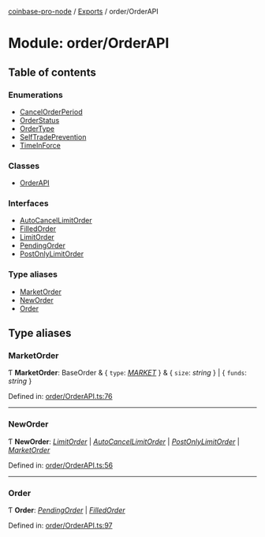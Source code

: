 [coinbase-pro-node](../README.md) / [Exports](../modules.md) / order/OrderAPI

# Module: order/OrderAPI

## Table of contents

### Enumerations

- [CancelOrderPeriod](../enums/order/orderapi.cancelorderperiod.md)
- [OrderStatus](../enums/order/orderapi.orderstatus.md)
- [OrderType](../enums/order/orderapi.ordertype.md)
- [SelfTradePrevention](../enums/order/orderapi.selftradeprevention.md)
- [TimeInForce](../enums/order/orderapi.timeinforce.md)

### Classes

- [OrderAPI](../classes/order/orderapi.orderapi.md)

### Interfaces

- [AutoCancelLimitOrder](../interfaces/order/orderapi.autocancellimitorder.md)
- [FilledOrder](../interfaces/order/orderapi.filledorder.md)
- [LimitOrder](../interfaces/order/orderapi.limitorder.md)
- [PendingOrder](../interfaces/order/orderapi.pendingorder.md)
- [PostOnlyLimitOrder](../interfaces/order/orderapi.postonlylimitorder.md)

### Type aliases

- [MarketOrder](order_orderapi.md#marketorder)
- [NewOrder](order_orderapi.md#neworder)
- [Order](order_orderapi.md#order)

## Type aliases

### MarketOrder

Ƭ **MarketOrder**: BaseOrder & { `type`: [_MARKET_](../enums/order/orderapi.ordertype.md#market) } & { `size`: _string_ } \| { `funds`: _string_ }

Defined in: [order/OrderAPI.ts:76](https://github.com/bennycode/coinbase-pro-node/blob/aa07e6d/src/order/OrderAPI.ts#L76)

---

### NewOrder

Ƭ **NewOrder**: [_LimitOrder_](../interfaces/order/orderapi.limitorder.md) \| [_AutoCancelLimitOrder_](../interfaces/order/orderapi.autocancellimitorder.md) \| [_PostOnlyLimitOrder_](../interfaces/order/orderapi.postonlylimitorder.md) \| [_MarketOrder_](order_orderapi.md#marketorder)

Defined in: [order/OrderAPI.ts:56](https://github.com/bennycode/coinbase-pro-node/blob/aa07e6d/src/order/OrderAPI.ts#L56)

---

### Order

Ƭ **Order**: [_PendingOrder_](../interfaces/order/orderapi.pendingorder.md) \| [_FilledOrder_](../interfaces/order/orderapi.filledorder.md)

Defined in: [order/OrderAPI.ts:97](https://github.com/bennycode/coinbase-pro-node/blob/aa07e6d/src/order/OrderAPI.ts#L97)
